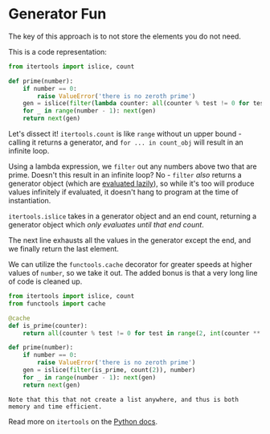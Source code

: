 # Generator Fun
The key of this approach is to not store the elements you do not need.

This is a code representation:
```python
from itertools import islice, count

def prime(number):
    if number == 0:
        raise ValueError('there is no zeroth prime')
    gen = islice(filter(lambda counter: all(counter % test != 0 for test in range(2, int(counter ** 0.5) + 1)), count(2)), number)
    for _ in range(number - 1): next(gen)
    return next(gen)
```

Let's dissect it! `itertools.count` is like `range` without un upper bound - calling it returns a generator, and `for ... in count_obj` will result in an infinite loop.

Using a lambda expression, we `filter` out any numbers above two that are prime.
Doesn't this result in an infinite loop?
No - `filter` _also_ returns a generator object (which are [evaluated lazily][generator]), so while it's too will produce values infinitely if evaluated, it doesn't hang to program at the time of instantiation.

`itertools.islice` takes in a generator object and an end count, returning a generator object which _only evaluates until that end count_.

The next line exhausts all the values in the generator except the end, and we finally return the last element.

We can utilize the `functools.cache` decorator for greater speeds at higher values of `number`, so we take it out. The added bonus is that a very long line of code is cleaned up.

```python
from itertools import islice, count
from functools import cache

@cache
def is_prime(counter):
    return all(counter % test != 0 for test in range(2, int(counter ** 0.5) + 1))

def prime(number):
    if number == 0:
        raise ValueError('there is no zeroth prime')
    gen = islice(filter(is_prime, count(2)), number)
    for _ in range(number - 1): next(gen)
    return next(gen)
```

~~~~exercism/note
Note that this that not create a list anywhere, and thus is both memory and time efficient.
~~~~

Read more on `itertools` on the [Python docs][itertools].

[itertools]: https://docs.python.org/3/library/itertools.html
[generator]: https://www.programiz.com/python-programming/generator